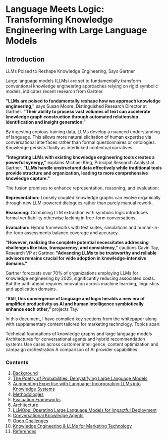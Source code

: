 # Language Meets Logic: Transforming Knowledge Engineering with Large Language Models

## Introduction

LLMs Poised to Reshape Knowledge Engineering, Says Gartner

Large language models (LLMs) are set to fundamentally transform conventional knowledge engineering approaches relying on rigid symbolic models, indicates recent research from Gartner.

**"LLMs are poised to fundamentally reshape how we approach knowledge engineering,"** says Susan Moore, Distinguished Research Director at Gartner. **"Their ability to process vast volumes of text can accelerate knowledge graph construction through automated relationship identification and insight generation."**

By ingesting copious training data, LLMs develop a nuanced understanding of language. This allows more natural elicitation of human expertise via conversational interfaces rather than formal questionnaires or ontologies. Knowledge persists fluidly as interlinked contextual narratives.

**"Integrating LLMs with existing knowledge engineering tools creates a powerful synergy,"** explains Michael King, Principal Research Analyst at Gartner. **"LLMs handle unstructured data effectively while traditional tools provide structure and organization, leading to more comprehensive knowledge capture."**

The fusion promises to enhance representation, reasoning, and evaluation:

**Representation:** Loosely coupled knowledge graphs can evolve organically through new LLM-powered dialogues rather than purely manual rework.

**Reasoning:** Combining LLM extraction with symbolic logic introduces formal verifiability otherwise lacking in free-form conversations.

**Evaluation:** Hybrid frameworks with test suites, simulations and human-in-the-loop assessments balance coverage and accuracy.

**"However, realizing the complete potential necessitates addressing challenges like bias, transparency, and consistency,"** cautions Gavin Tay, Research VP at Gartner. **"Advancing LLMs to be trustworthy and reliable advisors remains crucial for wide adoption in knowledge-intensive domains."**

Gartner forecasts over 70% of organizations employing LLMs for knowledge engineering by 2025, significantly reducing associated costs. But the path ahead requires innovation across machine learning, linguistics and application domains.

"**Still, this convergence of language and logic heralds a new era of amplified productivity as AI and human intelligence symbiotically enhance each other,"** projects Tay.

In this document, I have compiled key sections from the whitepaper along with supplementary content tailored for marketing technology. Topics span:

Technical foundations of knowledge graphs and large language models
Architectures for conversational agents and hybrid recommendation systems
Use cases across customer intelligence, content optimization and campaign orchestration
A comparison of AI provider capabilities

### Contents
1.  [Background](KnowledgeEngineering%20.md)
2.  [The Poetry of Probabilities: Demystifying Large Language Models](LLM.md)
3.  [Augmenting Expertise with Language: Incorporating LLMs into Knowledge Systems](Incorporating_LLMs.md)
4.  [Methodologies](Methodologies.md)
5.  [Evaluation Frameworks](Evaluation_Frameworks.md)
6.  [Architecture](Architectures.md)
7.  [LLMOps: Operating Large Language Models for Impactful Deployment](LLMOps.md)
8.  [Conversational Knowledge Agents](Conversational_Knowledge_Agents.md)
9.  [Open Challenges](Open_Challenges.md)
10. [Knowledge Engineering & LLMs for Marketing Technology](MarTech.md)
11. [References](References.md)












